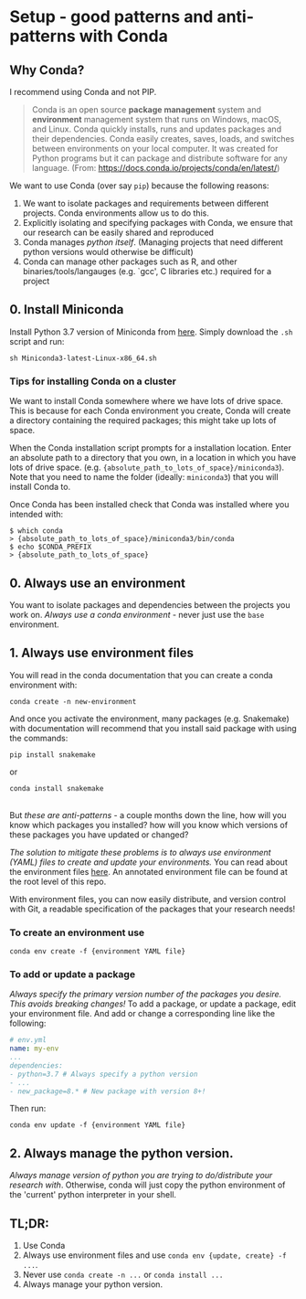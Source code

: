 # Setup - good patterns and anti-patterns with Conda

## Why Conda?

I recommend using Conda and not PIP.

> Conda is an open source **package management** system and **environment** management system that runs on Windows, macOS, and Linux. Conda quickly installs, runs and updates packages and their dependencies. Conda easily creates, saves, loads, and switches between environments on your local computer. It was created for Python programs but it can package and distribute software for any language.
> (From: https://docs.conda.io/projects/conda/en/latest/)

We want to use Conda (over say `pip`) because the following reasons:

1. We want to isolate packages and requirements between different projects. Conda environments allow us to do this.
2. Explicitly isolating and specifying packages with Conda, we ensure that our research can be easily shared and reproduced
3. Conda manages *python itself*. (Managing projects that need different python versions would otherwise be difficult)
4. Conda can manage other packages such as R, and other binaries/tools/langauges (e.g. `gcc', C libraries etc.) required for a project

## 0. Install Miniconda

Install Python 3.7 version of Miniconda from [here](https://docs.conda.io/en/latest/miniconda.html). Simply download the `.sh` script and run:

	sh Miniconda3-latest-Linux-x86_64.sh

### Tips for installing Conda on a cluster

We want to install Conda somewhere where we have lots of drive space. This is because for each Conda environment you create, Conda will create a directory containing the required packages; this might take up lots of space.

 When the Conda installation script prompts for a installation location. Enter an absolute path to a directory that you own, in a location in which you have lots of drive space. (e.g. `{absolute_path_to_lots_of_space}/miniconda3`). Note that you need to name the folder (ideally: `miniconda3`) that you will install Conda to.

Once Conda has been installed check that Conda was installed where you intended with:

	$ which conda
	> {absolute_path_to_lots_of_space}/miniconda3/bin/conda
	$ echo $CONDA_PREFIX
	> {absolute_path_to_lots_of_space}

## 0. Always use an environment
You want to isolate packages and dependencies between the projects you work on. *Always use a conda environment* - never just use the `base` environment.

## 1. Always use environment files
You will read in the conda documentation that you can create a conda environment with:
	
	conda create -n new-environment

And once you activate the environment, many packages (e.g. Snakemake) with documentation will recommend that you install said package with using the commands:
	
	pip install snakemake
 
 or

	conda install snakemake
\
But *these are anti-patterns* - a couple months down the line, how will you know which packages you installed? how will you know which versions of these packages you have updated or changed?

*The solution to mitigate these problems is to always use environment (YAML) files to create and update your environments.* You can read about the environment files [here](https://docs.conda.io/projects/conda/en/latest/user-guide/tasks/manage-environments.html#create-env-file-manually). An annotated environment file can be found at the root level of this repo.

With environment files, you can now easily distribute, and version control with Git, a readable specification of the packages that your research needs!

### To create an environment use
	conda env create -f {environment YAML file}

### To add or update a package
*Always specify the primary version number of the packages you desire. This avoids breaking changes!* To add a package, or update a package, edit your environment file. And add or change a corresponding line like the following:
```YAML
# env.yml
name: my-env
...
dependencies:
- python=3.7 # Always specify a python version
- ...
- new_package=8.* # New package with version 8+!
```

Then run:

    conda env update -f {environment YAML file}

## 2. Always manage the python version.
*Always manage version of python you are trying to do/distribute your research with*. Otherwise, conda will just copy the python environment of the 'current' python interpreter in your shell.

## TL;DR:
1. Use Conda
2. Always use environment files and use `conda env {update, create} -f ...`.
3. Never use `conda create -n ...` or `conda install ...`
4. Always manage your python version.